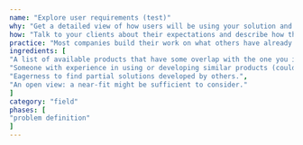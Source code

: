 ```yaml
---
name: "Explore user requirements (test)"
why: "Get a detailed view of how users will be using your solution and what their requirements are."
how: "Talk to your clients about their expectations and describe how the different users (or stakeholders) will interact with the system under development. It is highly recommended that you directly involve end users, rather than just the client."
practice: "Most companies build their work on what others have already done. This happens a lot in the open source community, but also in commercial products."
ingredients: [
"A list of available products that have some overlap with the one you intend to build.",
"Someone with experience in using or developing similar products (could be yourself).",
"Eagerness to find partial solutions developed by others.",
"An open view: a near-fit might be sufficient to consider."
]
category: "field"
phases: [
"problem definition"
]
---
```

